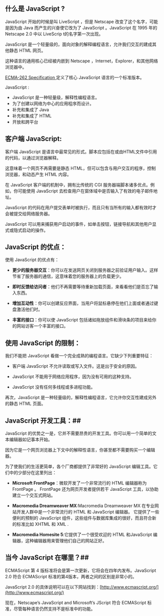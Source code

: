 ## 什么是 JavaScript ? ##
JavaScript 开始的时候是叫 LiveScript ，但是 Netscape 改变了这个名字，可能是因为由 Java 而产生的兴奋使它改为了 JavaScript 。JavaScript 在 1995 年的 Netscape 2.0 中以 LiveScrip t的名字第一次出现。

JavaScript 是一个轻量级的，面向对象的解释编程语言，允许我们交互的建成其他静态 HTML 网页。

这种语言的通用核心已经被内嵌到 Netscape ，Internet，Explorer，和其他网络浏览器中。

[ ECMA-262 Specification ](http://www.ecma-international.org/publications/index.html)定义了核心 JavaScript 语言的一个标准版本。

JavaScript :

- JavaScript 是一种轻量级，解释性编程语言。
- 为了创建以网络为中心的应用程序而设计。
- 补充和集成了 Java
- 补充和集成了 HTML
- 开放和跨平台

## 客户端 JavaScript: ##

客户端 JavaScript 是语言中最常见的形式。脚本应包括在或由HTML文件中引用的代码，以通过浏览器解释。

这意味着一个网页不再需要是静态 HTML，但可以包含与用户交互的程序，控制浏览器，和动态产生 HTML 内容。

在 JavaScript 客户端的机制中，拥有比传统的 CGI 服务器端脚本诸多优点。例如，你可能使用 JavaScript 去检查用户在窗体域中是否输入了有效的电子邮件地址。

JavaScript 的代码在用户提交表单时被执行，而且只有当所有的输入都有效时才会被提交给网络服务器。

JavaScript 可以用来捕获用户启动的事件，如单击按钮，链接导航和其他用户显式或隐式启动的操作。

## JavaScript 的优点： ##

使用 JavaScript 的优点有：

- **更少的服务器交互**：你可以在发送网页关闭到服务器之前验证用户输入。这样节省了服务器的通信，这意味着您的服务器上的负载更少。

- **即时反馈给访问者**：他们不再需要等待重新加载页面，来看看他们是否忘了输入东西。

- **增加互动性**：你可以创建反应界面，当用户将鼠标悬停在他们上面或者通过键盘激活他们时。

- **丰富的接口**：你可以使 JavaScript 包括诸如拖放组件和滑块条的项目来给你的网站访客一个丰富的接口。

## 使用 JavaScript 的限制： ##

我们不能把 JavaScript 看做一个完全成熟的编程语言。它缺少下列重要特征：

- 客户端 JavaScript 不允许读取或写入文件。这是出于安全的原因。

- JavaScript 不能用于网络应用程序，因为没有可用的这种支持。

- JavaScript 没有任何多线程或多进程功能。

再次，JavaScript 是一种轻量级的，解释性编程语言，它允许你交互性建成另外的静态 HTML 页面。

## JavaScript 开发工具：##

JavaScript 的优势之一是，它并不需要昂贵的开发工具。你可以用一个简单的文本编辑器如记事本开始。

因为它是一个网页浏览器上下文中的解释性语言，你甚至都不需要购买一个编辑器。

为了使我们的生活更简单，各个厂商都提供了非常好的 JavaScript 编辑工具。它们中的少部分在这里列出：

- **Microsoft FrontPage**：微软开发了一个非常流行的 HTML 编辑器称为 FrontPage 。 FrontPage 还为网页开发者提供若干 JavaScript 工具，以协助建立一个交互式网站。

- **Macromedia Dreamweaver MX**:Macromedia Dreamweaver MX   在专业网站开发人群中是一个非常流行的 HTML 和 JavaScript 编辑器。 它提供了一些便利的预制的 JavaScript 组件，这些组件与数据库集成的很好，而且符合新的标准比如 XHTML 和 XML .

- **Macromedia Homesite 5**:它提供了一个很受欢迎的 HTML 和JavaScript 编辑器，这种编辑器用来管理他们自己的网站正好。

## 当今 JavaScript 在哪里？##

ECMAScript 第 4 版标准将会是第一次更新，它将会在四年内发布。JavaScript 2.0 符合 ECMAScript 标准的第4版本，两者之间的区别是非常小的。

JavaScript 2.0 的具体说明可以在以下网站找到：[http://www.ecmascript.org/](http://www.ecmascript.org/)

现在，Netscape’s JavaScript and Microsoft’s JScript 符合  ECMAScript 标准，尽管每种语言仍然支持不是标准中的功能。